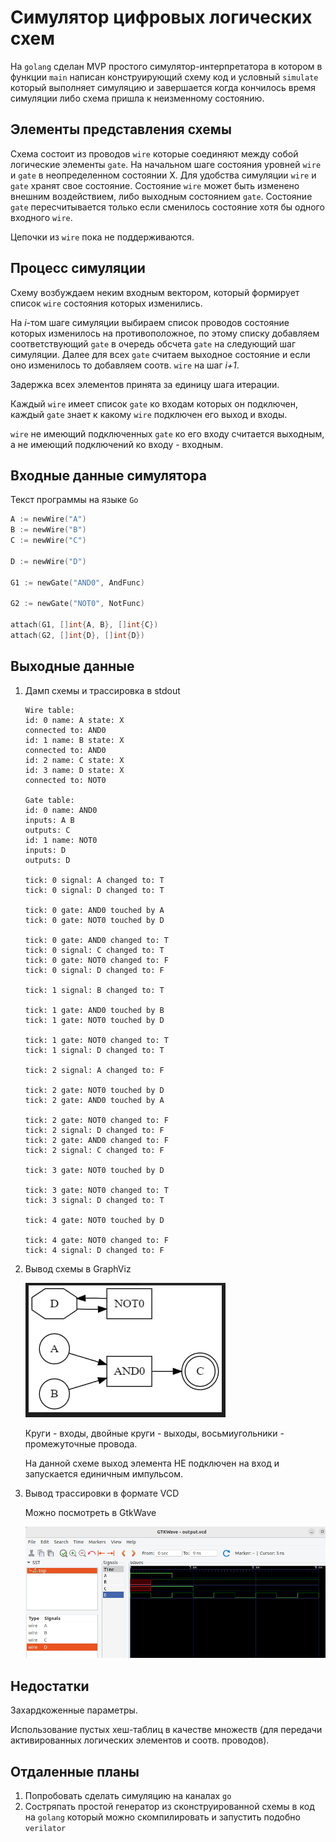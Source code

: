 # Симулятор цифровых логических схем

На `golang` сделан MVP простого симулятор-интерпретатора в котором в функции `main` написан конструирующий схему код и условный `simulate` который выполняет симуляцию и завершается когда кончилось время симуляции либо схема пришла к неизменному состоянию.

## Элементы представления схемы

Схема состоит из проводов `wire` которые соединяют между собой логические элементы `gate`. На начальном шаге состояния уровней `wire` и `gate` в неопределенном состоянии X. Для удобства симуляции `wire` и `gate` хранят свое состояние. Состояние `wire` может быть изменено внешним воздействием, либо выходным состоянием `gate`. Состояние `gate` пересчитывается только если сменилось состояние хотя бы одного входного `wire`.

Цепочки из `wire` пока не поддерживаются.

## Процесс симуляции

Схему возбуждаем неким входным вектором, который формирует список `wire` состояния которых изменились.

На *i*-том шаге симуляции выбираем список проводов состояние которых изменилось на противоположное, по этому списку добавляем соответствующий `gate` в очередь обсчета `gate` на следующий шаг симуляции. Далее для всех `gate` считаем выходное состояние и если оно изменилось то добавляем соотв. `wire` на шаг *i+1*.

Задержка всех элементов принята за единицу шага итерации.

Каждый `wire` имеет список `gate` ко входам которых он подключен, каждый `gate` знает к какому `wire` подключен его выход и входы.

`wire` не имеющий подключенных `gate` ко его входу считается выходным, а не имеющий подключений ко входу - входным.

## Входные данные симулятора

Текст программы на языке `Go`

```go
A := newWire("A")
B := newWire("B")
C := newWire("C")

D := newWire("D")

G1 := newGate("AND0", AndFunc)

G2 := newGate("NOT0", NotFunc)

attach(G1, []int{A, B}, []int{C})
attach(G2, []int{D}, []int{D})
```

## Выходные данные

1. Дамп схемы и трассировка в stdout

    ```
    Wire table:
    id: 0 name: A state: X
    connected to: AND0
    id: 1 name: B state: X
    connected to: AND0
    id: 2 name: C state: X
    id: 3 name: D state: X
    connected to: NOT0

    Gate table:
    id: 0 name: AND0
    inputs: A B
    outputs: C
    id: 1 name: NOT0
    inputs: D
    outputs: D

    tick: 0 signal: A changed to: T
    tick: 0 signal: D changed to: T

    tick: 0 gate: AND0 touched by A
    tick: 0 gate: NOT0 touched by D

    tick: 0 gate: AND0 changed to: T
    tick: 0 signal: C changed to: T
    tick: 0 gate: NOT0 changed to: F
    tick: 0 signal: D changed to: F

    tick: 1 signal: B changed to: T

    tick: 1 gate: AND0 touched by B
    tick: 1 gate: NOT0 touched by D

    tick: 1 gate: NOT0 changed to: T
    tick: 1 signal: D changed to: T

    tick: 2 signal: A changed to: F

    tick: 2 gate: NOT0 touched by D
    tick: 2 gate: AND0 touched by A

    tick: 2 gate: NOT0 changed to: F
    tick: 2 signal: D changed to: F
    tick: 2 gate: AND0 changed to: F
    tick: 2 signal: C changed to: F

    tick: 3 gate: NOT0 touched by D

    tick: 3 gate: NOT0 changed to: T
    tick: 3 signal: D changed to: T

    tick: 4 gate: NOT0 touched by D

    tick: 4 gate: NOT0 changed to: F
    tick: 4 signal: D changed to: F
    ```

2. Вывод схемы в GraphViz

    ![Схема в GraphViz](schematics/graphviz.jpg)

    Круги - входы, двойные круги - выходы, восьмиугольники - промежуточные провода.

    На данной схеме выход элемента НЕ подключен на вход и запускается единичным импульсом.

3. Вывод трассировки в формате VCD
    
    Можно посмотреть в GtkWave
    
    ![Просмотр трассировки в GtkWave](schematics/signals.jpg)

## Недостатки

Захардкоженные параметры.

Использование пустых хеш-таблиц в качестве множеств (для передачи активированных логических элементов и соотв. проводов).

## Отдаленные планы

1. Попробовать сделать симуляцию на каналах `go`
2. Состряпать простой генератор из сконструированной схемы в код на `golang` который можно скомпилировать и запустить подобно `verilator`
